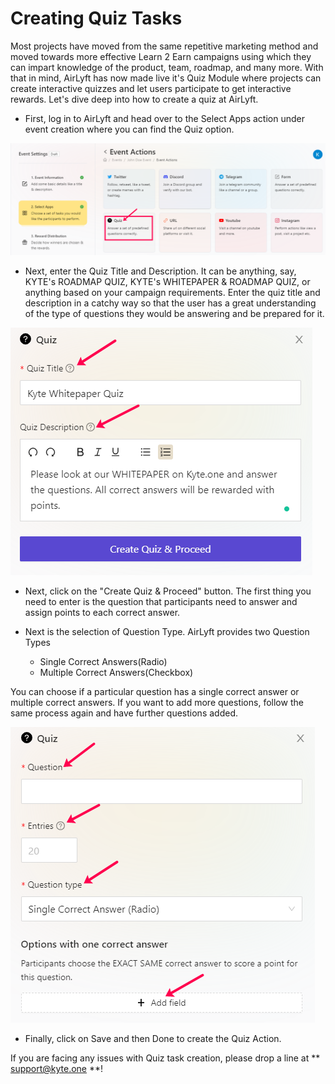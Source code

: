 # Creating Quiz Tasks

Most projects have moved from the same repetitive marketing method and moved towards more effective Learn 2 Earn campaigns using which they can impart knowledge of the product, team, roadmap, and many more. With that in mind, AirLyft has now made live it's Quiz Module where projects can create interactive quizzes and let users participate to get interactive rewards. Let's dive deep into how to create a quiz at AirLyft.

- First, log in to AirLyft and head over to the Select Apps action under event creation where you can find the Quiz option.

![](../../images/QuizMain.png)

- Next, enter the Quiz Title and Description. It can be anything, say, KYTE's ROADMAP QUIZ, KYTE's WHITEPAPER & ROADMAP QUIZ, or anything based on your campaign requirements. Enter the quiz title and description in a catchy way so that the user has a great understanding of the type of questions they would be answering and be prepared for it. 

![](../../images/QuizBasics.png)

- Next, click on the "Create Quiz & Proceed" button. The first thing you need to enter is the question that participants need to answer and assign points to each correct answer. 

- Next is the selection of Question Type. AirLyft provides two Question Types 
    - Single Correct Answers(Radio)
    - Multiple Correct Answers(Checkbox)

You can choose if a particular question has a single correct answer or multiple correct answers. If you want to add more questions, follow the same process again and have further questions added.

![](../../images/QuizType.png)

- Finally, click on Save and then Done to create the Quiz Action. 

If you are facing any issues with Quiz task creation, please drop a line at ** support@kyte.one **!